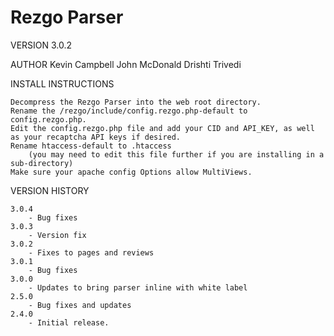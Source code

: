 # Rezgo Parser

VERSION
	3.0.2
	
AUTHOR
	Kevin Campbell
	John McDonald
	Drishti Trivedi

INSTALL INSTRUCTIONS

	Decompress the Rezgo Parser into the web root directory.
	Rename the /rezgo/include/config.rezgo.php-default to config.rezgo.php.
	Edit the config.rezgo.php file and add your CID and API_KEY, as well as your recaptcha API keys if desired.
	Rename htaccess-default to .htaccess 
		(you may need to edit this file further if you are installing in a sub-directory)
	Make sure your apache config Options allow MultiViews.  

VERSION HISTORY 

	3.0.4
		- Bug fixes
	3.0.3
		- Version fix
	3.0.2
		- Fixes to pages and reviews
	3.0.1
		- Bug fixes
	3.0.0
		- Updates to bring parser inline with white label
	2.5.0
		- Bug fixes and updates
	2.4.0
		- Initial release.
    